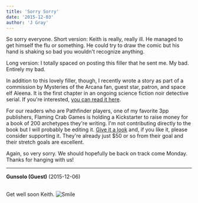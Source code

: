 ```yaml
---
title: 'Sorry Sorry'
date: '2015-12-03'
author: 'J Gray'
---
```


<p>So sorry everyone. Short version: Keith is really, really ill. He managed to get himself the flu or something. He could try to draw the comic but his hand is shaking so bad you wouldn't recognize anything.</p><p>Long version: I totally spaced on posting this filler that he sent me. My bad. Entirely my bad.</p><p>In addition to this lovely filler, though, I recently wrote a story as part of a commission by Mysteries of the Arcana fan, guest star, patron, and space elf Aleena. It is the first chapter in an ongoing science fiction noir detective serial. If you're interested, <a href="http://aleenaelyn.deviantart.com/art/The-Case-of-the-Killer-Queen-Ch-1-574270739">you can read it here</a>.</p><p>For our readers who are Pathfinder players, one of my favorite 3pp publishers, Flaming Crab Games is holding a Kickstarter to raise money for a book of 200 archetypes they're writing. I'm not contributing directly to the book but I will probably be editing it. <a href="https://www.kickstarter.com/projects/1456806822/flaming-crab-games-archetype-compendium-for-pathfi-0" target="_blank">Give it a look</a> and, if you like it, please consider supporting it. They're already just $50 or so from their goal and their stretch goals are excellent.</p><p>Again, so very sorry. We should hopefully be back on track come Monday. Thanks for hanging with us!</p>

---
**Gunsolo (Guest)** (2015-12-06)

<br> Get well soon Keith. <img src="//smilies/smile.gif" alt="Smile" border="0"><br>

